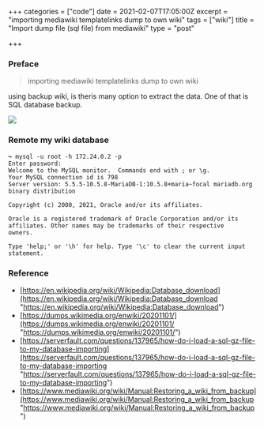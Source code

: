 +++
categories = ["code"]
date = 2021-02-07T17:05:00Z
excerpt = "importing mediawiki templatelinks dump to own wiki"
tags = ["wiki"]
title = "Import dump file (sql file) from mediawiki"
type = "post"

+++
### Preface

> importing mediawiki templatelinks dump to own wiki

using backup wiki, is theris many option to extract the data. One of that is SQL database backup.

![](https://res.cloudinary.com/bimagv/image/upload/v1612859527/2021-02/123/Screen_2021-02-09_15-31-25X_meeknq.png)

### Remote my wiki database

    ↪ mysql -u root -h 172.24.0.2 -p
    Enter password: 
    Welcome to the MySQL monitor.  Commands end with ; or \g.
    Your MySQL connection id is 798
    Server version: 5.5.5-10.5.8-MariaDB-1:10.5.8+maria~focal mariadb.org binary distribution
    
    Copyright (c) 2000, 2021, Oracle and/or its affiliates.
    
    Oracle is a registered trademark of Oracle Corporation and/or its
    affiliates. Other names may be trademarks of their respective
    owners.
    
    Type 'help;' or '\h' for help. Type '\c' to clear the current input statement.

### 

### Reference

* [https://en.wikipedia.org/wiki/Wikipedia:Database_download](https://en.wikipedia.org/wiki/Wikipedia:Database_download "https://en.wikipedia.org/wiki/Wikipedia:Database_download")
* [https://dumps.wikimedia.org/enwiki/20201101/](https://dumps.wikimedia.org/enwiki/20201101/ "https://dumps.wikimedia.org/enwiki/20201101/")
* [https://serverfault.com/questions/137965/how-do-i-load-a-sql-gz-file-to-my-database-importing](https://serverfault.com/questions/137965/how-do-i-load-a-sql-gz-file-to-my-database-importing "https://serverfault.com/questions/137965/how-do-i-load-a-sql-gz-file-to-my-database-importing")
* [https://www.mediawiki.org/wiki/Manual:Restoring_a_wiki_from_backup](https://www.mediawiki.org/wiki/Manual:Restoring_a_wiki_from_backup "https://www.mediawiki.org/wiki/Manual:Restoring_a_wiki_from_backup")